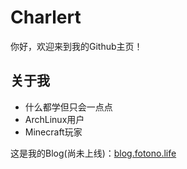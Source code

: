 # Charlert
你好，欢迎来到我的Github主页！

## 关于我
- 什么都学但只会一点点
- ArchLinux用户
- Minecraft玩家

这是我的Blog(尚未上线)：[blog.fotono.life](http://blog.fotono.life)
